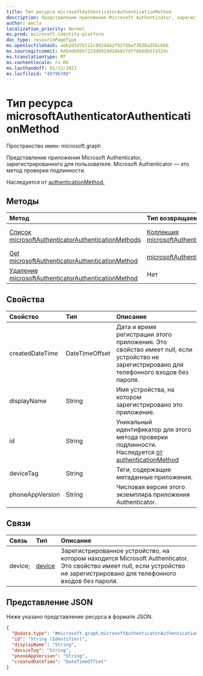 ```yaml
---
title: Тип ресурса microsoftAuthenticatorAuthenticationMethod
description: Представление приложения Microsoft Authenticator, зарегистрированного для пользователя. Microsoft Authenticator — это метод проверки подлинности.
author: mmcla
localization_priority: Normal
ms.prod: microsoft-identity-platform
doc_type: resourcePageType
ms.openlocfilehash: aeb2d1d7b111c9424da2f927dbaf3030a356c6b6
ms.sourcegitcommit: 6d04db95bf233d6819d24b01fd7f8b6db57a524c
ms.translationtype: MT
ms.contentlocale: ru-RU
ms.lasthandoff: 01/12/2021
ms.locfileid: "49796780"
---
```

# <a name="microsoftauthenticatorauthenticationmethod-resource-type"></a>Тип ресурса microsoftAuthenticatorAuthenticationMethod

Пространство имен: microsoft.graph

Представление приложения Microsoft Authenticator, зарегистрированного для пользователя. Microsoft Authenticator — это метод проверки подлинности.

Наследуется от [authenticationMethod.](../resources/authenticationmethod.md)

## <a name="methods"></a>Методы
|Метод|Тип возвращаемых данных|Описание|
|:---|:---|:---|
|[Список microsoftAuthenticatorAuthenticationMethods](../api/microsoftauthenticatorauthenticationmethod-list.md)|[Коллекция microsoftAuthenticatorAuthenticationMethod](../resources/microsoftauthenticatorauthenticationmethod.md)|Получите список объектов [microsoftAuthenticatorAuthenticationMethod](../resources/microsoftauthenticatorauthenticationmethod.md) и их свойств.|
|[Get microsoftAuthenticatorAuthenticationMethod](../api/microsoftauthenticatorauthenticationmethod-get.md)|[microsoftAuthenticatorAuthenticationMethod](../resources/microsoftauthenticatorauthenticationmethod.md)|Чтение свойств и связей объекта [microsoftAuthenticatorAuthenticationMethod.](../resources/microsoftauthenticatorauthenticationmethod.md)|
|[Удаление microsoftAuthenticatorAuthenticationMethod](../api/microsoftauthenticatorauthenticationmethod-delete.md)|Нет|Удаляет объект [microsoftAuthenticatorAuthenticationMethod.](../resources/microsoftauthenticatorauthenticationmethod.md)|

## <a name="properties"></a>Свойства
|Свойство|Тип|Описание|
|:---|:---|:---|
|createdDateTime|DateTimeOffset|Дата и время регистрации этого приложения. Это свойство имеет null, если устройство не зарегистрировано для телефонного входов без пароля.|
|displayName|String|Имя устройства, на котором зарегистрировано это приложение.|
|id|String|Уникальный идентификатор для этого метода проверки подлинности. Наследуется [от authenticationMethod](../resources/authenticationmethod.md)|
|deviceTag|String|Теги, содержащие метаданные приложения.|
|phoneAppVersion|String|Числовая версия этого экземпляра приложения Authenticator.|

## <a name="relationships"></a>Связи
|Связь|Тип|Описание|
|:---|:---|:---|
|device;|[device](../resources/device.md)|Зарегистрированное устройство, на котором находится Microsoft Authenticator. Это свойство имеет null, если устройство не зарегистрировано для телефонного входов без пароля.|

## <a name="json-representation"></a>Представление JSON
Ниже указано представление ресурса в формате JSON.
<!-- {
  "blockType": "resource",
  "keyProperty": "id",
  "@odata.type": "microsoft.graph.microsoftAuthenticatorAuthenticationMethod",
  "baseType": "microsoft.graph.authenticationMethod",
  "openType": false
}
-->
``` json
{
  "@odata.type": "#microsoft.graph.microsoftAuthenticatorAuthenticationMethod",
  "id": "String (Identifier)",
  "displayName": "String",
  "deviceTag": "String",
  "phoneAppVersion": "String",
  "createdDateTime": "DateTimeOffset"
}
```
